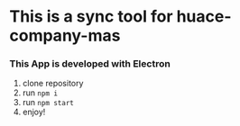 # This is a sync tool for huace-company-mas

### This App is developed with Electron

1. clone repository 
2. run `npm i`
3. run `npm start`
4. enjoy!
